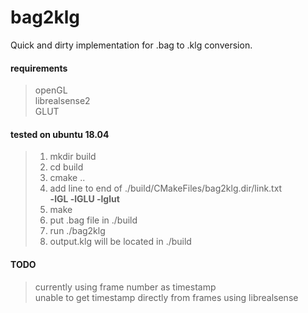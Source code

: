 # bag2klg
Quick and dirty implementation for .bag to .klg conversion.

#### requirements
> openGL    
> librealsense2    
> GLUT    

#### tested on ubuntu 18.04
> 1) mkdir build    
> 2) cd build    
> 3) cmake ..   
> 4) add line to end of ./build/CMakeFiles/bag2klg.dir/link.txt   
> **-lGL -lGLU -lglut**   
> 5) make   
> 6) put .bag file in ./build    
> 7) run ./bag2klg    
> 8) output.klg will be located in ./build    

#### TODO
> currently using frame number as timestamp    
> unable to get timestamp directly from frames using librealsense
